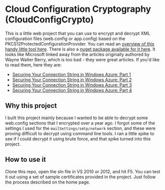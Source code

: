 # Cloud Configuration Cryptography (CloudConfigCrypto)

This is a little web project that you can use to encrypt and decrypt XML configuration files (web.config or app.config) based on the PKCS12ProtectedConfigurationProvider. You can read an [overview of this handy little tool here](http://archive.msdn.microsoft.com/pkcs12protectedconfg). There is also a [nuget package available for it here](http://nuget.org/packages/Pkcs12ProtectedConfigurationProvider). It looks like Microsoft linked away from the articles originally authored by Wayne Walter Berry, which is too bad - they were great articles. If you'd like to read them, here they are:

 - [Securing Your Connection String in Windows Azure: Part 1](http://blogs.msdn.com/b/sqlazure/archive/2010/09/07/10058942.aspx)
 - [Securing Your Connection String in Windows Azure: Part 2](http://blogs.msdn.com/b/sqlazure/archive/2010/09/08/10059359.aspx)
 - [Securing Your Connection String in Windows Azure: Part 3](http://blogs.msdn.com/b/sqlazure/archive/2010/09/09/10059889.aspx)
 - [Securing Your Connection String in Windows Azure: Part 4](http://blogs.msdn.com/b/sqlazure/archive/2010/09/10/10060395.aspx)

## Why this project

I built this project mainly because I wanted to be able to decrypt some web.config sections that I encrypted over a year ago. I forgot some of the settings I used for the `mailSettings/smtp/network` section, and these were proving difficult to decrypt using command line tools. I ran a little spike to see if I could decrypt it using brute force, and that spike turned into this project.

## How to use it

Clone this repo, open the sln file in VS 2010 or 2012, and hit F5. You can test it out using a set of sample certificates provided in the project. Just follow the process described on the home page.

